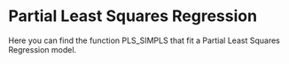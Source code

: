 # Partial Least Squares Regression
Here you can find the function PLS_SIMPLS that fit a Partial Least Squares Regression model. 
